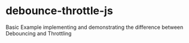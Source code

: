 # debounce-throttle-js
Basic Example implementing and demonstrating the difference between Debouncing and Throttling
